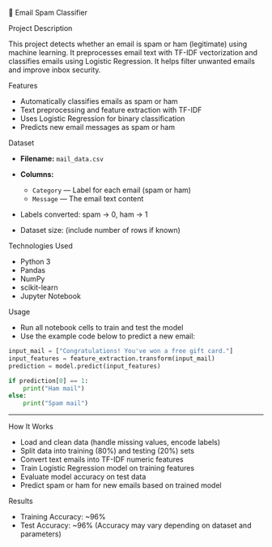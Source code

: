 📧 Email Spam Classifier

Project Description

This project detects whether an email is spam or ham (legitimate) using machine learning. It preprocesses email text with TF-IDF vectorization and classifies emails using Logistic Regression. It helps filter unwanted emails and improve inbox security.

Features

* Automatically classifies emails as spam or ham
* Text preprocessing and feature extraction with TF-IDF
* Uses Logistic Regression for binary classification
* Predicts new email messages as spam or ham

Dataset

* **Filename:** `mail_data.csv`
* **Columns:**

  * `Category` — Label for each email (spam or ham)
  * `Message` — The email text content
* Labels converted: spam → 0, ham → 1
* Dataset size: (include number of rows if known)

Technologies Used

* Python 3
* Pandas
* NumPy
* scikit-learn
* Jupyter Notebook

Usage

* Run all notebook cells to train and test the model
* Use the example code below to predict a new email:

```python
input_mail = ["Congratulations! You've won a free gift card."]
input_features = feature_extraction.transform(input_mail)
prediction = model.predict(input_features)

if prediction[0] == 1:
    print("Ham mail")
else:
    print("Spam mail")
```

---

How It Works

* Load and clean data (handle missing values, encode labels)
* Split data into training (80%) and testing (20%) sets
* Convert text emails into TF-IDF numeric features
* Train Logistic Regression model on training features
* Evaluate model accuracy on test data
* Predict spam or ham for new emails based on trained model

Results

* Training Accuracy: \~96%
* Test Accuracy: \~96%
  (Accuracy may vary depending on dataset and parameters)



